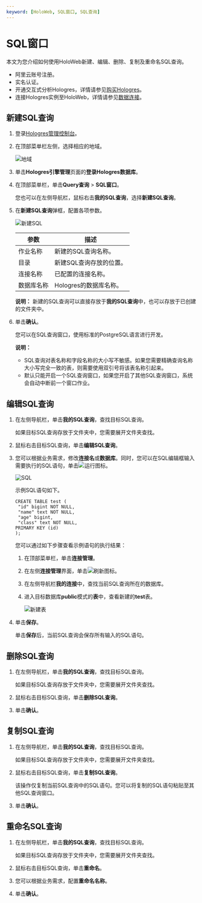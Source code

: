 ```yaml
---
keyword: [HoloWeb, SQL窗口, SQL查询]
---
```


# SQL窗口

本文为您介绍如何使用HoloWeb新建、编辑、删除、复制及重命名SQL查询。

-   阿里云账号注册。
-   实名认证。
-   开通交互式分析Hologres，详情请参见[购买Hologres](/intl.zh-CN/准备工作/购买Hologres.md)。
-   连接Hologres实例至HoloWeb，详情请参见[数据连接](/intl.zh-CN/HoloWeb/连接管理/数据连接.md)。

## 新建SQL查询

1.  登录[Hologres管理控制台](https://hologram.console.aliyun.com/#/instance)。

2.  在顶部菜单栏左侧，选择相应的地域。

    ![地域](https://static-aliyun-doc.oss-cn-hangzhou.aliyuncs.com/assets/img/zh-CN/3542488951/p141749.png)

3.  单击**Hologres引擎管理**页面的**登录Hologres数据库**。

4.  在顶部菜单栏，单击**Query查询** \> **SQL窗口**。

    您也可以在左侧导航栏，鼠标右击**我的SQL查询**，选择**新建SQL查询**。

5.  在**新建SQL查询**弹框，配置各项参数。

    ![新建SQL](https://static-aliyun-doc.oss-cn-hangzhou.aliyuncs.com/assets/img/zh-CN/8042488951/p132716.png)

    |参数|描述|
    |--|--|
    |作业名称|新建的SQL查询名称。|
    |目录|新建SQL查询存放的位置。|
    |连接名称|已配置的连接名称。|
    |数据库名称|Hologres的数据库名称。|

    **说明：** 新建的SQL查询可以直接存放于**我的SQL查询**中，也可以存放于已创建的文件夹中。

6.  单击**确认**。

    您可以在SQL查询窗口，使用标准的PostgreSQL语言进行开发。

    **说明：**

    -   SQL查询对表名称和字段名称的大小写不敏感。如果您需要精确查询名称大小写完全一致的表，则需要使用双引号将该表名称引起来。
    -   默认只能开启一个SQL查询窗口，如果您开启了其他SQL查询窗口，系统会自动中断前一个窗口作业。

## 编辑SQL查询

1.  在左侧导航栏，单击**我的SQL查询**，查找目标SQL查询。

    如果目标SQL查询存放于文件夹中，您需要展开文件夹查找。

2.  鼠标右击目标SQL查询，单击**编辑SQL查询**。

3.  您可以根据业务需求，修改**连接名**或**数据库**。同时，您可以在SQL编辑框输入需要执行的SQL语句，单击![运行](https://static-aliyun-doc.oss-cn-hangzhou.aliyuncs.com/assets/img/zh-CN/9042488951/p132774.png)图标。

    ![SQL](https://static-aliyun-doc.oss-cn-hangzhou.aliyuncs.com/assets/img/zh-CN/9042488951/p132784.png)

    示例SQL语句如下。

    ```
    CREATE TABLE test (
     "id" bigint NOT NULL,
     "name" text NOT NULL,
     "age" bigint,
     "class" text NOT NULL,
    PRIMARY KEY (id)
    );
    ```

    您可以通过如下步骤查看示例语句的执行结果：

    1.  在顶部菜单栏，单击**连接管理**。

    2.  在左侧**连接管理**界面，单击![刷新](https://static-aliyun-doc.oss-cn-hangzhou.aliyuncs.com/assets/img/zh-CN/9042488951/p132799.png)图标。

    3.  在左侧导航栏**我的连接**中，查找当前SQL查询所在的数据库。

    4.  进入目标数据库**public**模式的**表**中，查看新建的**test**表。

        ![新建表](https://static-aliyun-doc.oss-cn-hangzhou.aliyuncs.com/assets/img/zh-CN/9042488951/p132804.png)

4.  单击**保存**。

    单击**保存**后，当前SQL查询会保存所有输入的SQL语句。


## 删除SQL查询

1.  在左侧导航栏，单击**我的SQL查询**，查找目标SQL查询。

    如果目标SQL查询存放于文件夹中，您需要展开文件夹查找。

2.  鼠标右击目标SQL查询，单击**删除SQL查询**。

3.  单击**确认**。


## 复制SQL查询

1.  在左侧导航栏，单击**我的SQL查询**，查找目标SQL查询。

    如果目标SQL查询存放于文件夹中，您需要展开文件夹查找。

2.  鼠标右击目标SQL查询，单击**复制SQL查询**。

    该操作仅复制当前SQL查询中的SQL语句。您可以将复制的SQL语句粘贴至其他SQL查询窗口。

3.  单击**确认**。


## 重命名SQL查询

1.  在左侧导航栏，单击**我的SQL查询**，查找目标SQL查询。

    如果目标SQL查询存放于文件夹中，您需要展开文件夹查找。

2.  鼠标右击目标SQL查询，单击**重命名**。

3.  您可以根据业务需求，配置**重命名名称**。

4.  单击**确认**。


